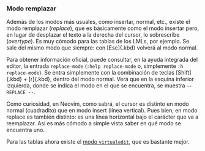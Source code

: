 


### Modo remplazar

Además de los modos más usuales, como insertar, normal, etc., existe el modo
remplazar (_replace_), que es básicamente como el modo insertar pero, en
lugar de desplazar el texto a la derecha del cursor, lo sobrescribe
(_overtype_). Es muy cómodo para las tablas de los LMLs, por ejemplo. Se
sale del mismo modo que siempre: con [Esc]{.kbd} volverá al modo normal.

Para obtener información oficial, puede consultar, en la ayuda integrada del
editor, la entrada `replace-mode` (`:help replace-mode` o, simplemente `:h
replace-mode`). Se entra simplemente con la combinación de teclas
[Shift]{.kbd} + [r]{.kbd}, dentro del modo normal. Verá que en la esquina
inferior izquierda, donde se indica el modo en el que se encuentra, se
muestra `-- REPLACE --`.

Como curiosidad, en Neovim, como sabrá, el cursor es distinto en modo normal
(cuadradito) que en modo insert (línea vertical). Pues bien, en modo replace
es también distinto: es una línea horizontal bajo el carácter que va a
reemplazar. Así es más cómodo a simple vista saber en qué modo se encuentra
uno.

Para las tablas ahora existe el [modo `virtualedit`][], que es bastante
mejor.

[modo `virtualedit`]: https://neovim.io/doc/user/usr_25.html#25.5


